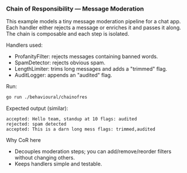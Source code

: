 ### Chain of Responsibility — Message Moderation

This example models a tiny message moderation pipeline for a chat app. Each handler either rejects a message or enriches it and passes it along. The chain is composable and each step is isolated.

Handlers used:
- ProfanityFilter: rejects messages containing banned words.
- SpamDetector: rejects obvious spam.
- LengthLimiter: trims long messages and adds a "trimmed" flag.
- AuditLogger: appends an "audited" flag.

Run:
```bash
go run ./behavioural/chainofres
```

Expected output (similar):
```text
accepted: Hello team, standup at 10 flags: audited
rejected: spam detected
accepted: This is a darn long mess flags: trimmed,audited
```

Why CoR here
- Decouples moderation steps; you can add/remove/reorder filters without changing others.
- Keeps handlers simple and testable.

